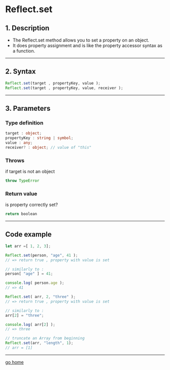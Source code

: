 # Reflect.set

## 1. Description

- The Reflect.set method allows you to set a property on an object.  
- It does property assignment and is like the property accessor syntax as a function.
  
---

## 2. Syntax

```ts
Reflect.set(target , propertyKey, value );
Reflect.set(target , propertyKey, value, receiver );
```

---

## 3. Parameters

### Type definition

```ts
target : object;
propertyKey : string | symbol;
value : any;
receiver? : object; // value of "this"
```

### Throws

if target is not an object

```ts
throw TypeError 
```

### Return value

is property correctly set?

```ts
return boolean
```

---

## Code example

```ts
let arr =[ 1, 2, 3];

Reflect.set(person, "age", 41 );
// => return true , property with value is set

// similarly to : 
person[ "age" ] = 41;

console.log( person.age );
// => 41

Reflect.set( arr, 2, "three" );
// => return true , property with value is set

// similarly to :
arr[2] = "three";

console.log( arr[2] );
// => three

// truncate an Array from beginning
Reflect.set(arr, "length", 1);
// arr = [1]

```

---

[go home](../Reflect.md)
